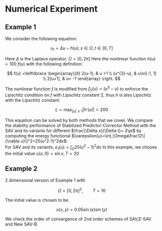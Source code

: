 # Numerical Experiment
## Example 1

We consider the following equation:

$$ u_t = \Delta u - h(u),x\in\Omega,t\in[0,T] $$

Here $\Delta$ is the Laplace operator. $\Omega=[0,2\pi]$
Here the nonlinear function $h(u)=100\ f(u)$ with the following definition:

$$
f(u) =\left\lbrace  
    \begin{array}{ll}
     2(u-1),    & u >1 \\
     (u^{3}-u), & u\in[-1, 1] \\
     2(u+1),    & u< -1
    \end{array}
    \right.
$$

The nonlinear function $f$ is modified from $f_0(u)=(u^3-u)$ to enforce the Lipschitz condition on $f$ with Lipschitz constant $2$, thus $h$ is also Lipschitz with the Lipschitz constant:

$$
    \begin{equation*}L=\max_{|u|\leq1}|h'(u)|=200\end{equation*}
$$

This equation can be solved by both methods that we cover. We compare the stability performance of Stabilized Predictor-Corrector Method with the SAV and its variants for different $\frac{\Delta x}{\Delta t}= 2\pi$ by computing the energy functional $\varepsilon(u)=\int_\Omega\frac12\|{\nabla u}\|^2+25(u^2-1)^2dx$:\
For SAV and its variants, $\varepsilon_1(u) = \int_\Omega25(u^2-1)^2dx$
In this example, we choose the initial value $u(x,0) = \sin x,T=20$

## Example 2
2 dimensional version of Example 1 with 

$$
\Omega = [0,2\pi]^2,\qquad T = 10
$$

The initial value is chosen to be 

$$u(x,y) = 0.05\sin (x)\sin (y)$$

We check the order of convergence of 2nd order schemes of SAV,E-SAV and New SAV-B.
